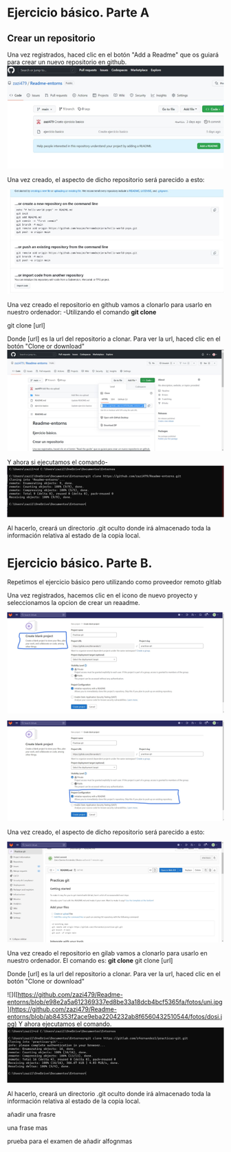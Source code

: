 
# Ejercicio básico. Parte A

## Crear un repositorio

Una vez registrados, haced clic en el botón "Add a Readme" que os guiará para crear un nuevo repositorio en github.
![inicio.jpg](https://github.com/zazi479/Readme-entorns/blob/7c5fa7ee8416aa47e60fc7c8a39b0f9d9c6b259f/fotos/inicio.jpg)

Una vez creado, el aspecto de dicho repositorio será parecido a esto:

![](https://github.com/zazi479/Readme-entorns/blob/1897a8e68c2813d99213862d6eaf9921aa33887b/fotos/segundo.jpg)


Una vez creado el repositorio en github vamos a clonarlo para usarlo en nuestro ordenador:
-Utilizando el comando **git clone**

git clone [url]

Donde [url] es la url del repositorio a clonar. Para ver la url, haced clic en el botón "Clone or download"
![](https://github.com/zazi479/Readme-entorns/blob/e98e2a5a612369337ed8be33a18dcb4bcf5365fa/fotos/uni.jpg)

Y ahora si ejecutamos el comando-
![](https://github.com/zazi479/Readme-entorns/blob/d0f11e8f9fc5095252c0431f3d2de1ab3df73850/fotos/tercer%20.jpg)

Al hacerlo, creará un directorio .git oculto donde irá almacenado toda la información relativa al estado de la copia local.




# Ejercicio básico. Parte B.

Repetimos el ejercicio básico pero utilizando como proveedor remoto gitlab

Una vez registrados, hacemos clic en el icono de nuevo proyecto y seleccionamos la opcion de crear un reaadme.

![](https://github.com/zazi479/Readme-entorns/blob/db202f45b2ab8a1e6effa2fb950f90bb259c2b8e/fotos/uno.uno.jpg)

![](https://github.com/zazi479/Readme-entorns/blob/db202f45b2ab8a1e6effa2fb950f90bb259c2b8e/fotos/uno.dos.jpg)

Una vez creado, el aspecto de dicho repositorio será parecido a esto:

![](https://github.com/zazi479/Readme-entorns/blob/25cdae00beac65d1ef4c31b7b42e58749faea02e/fotos/uno.tres.jpg)


Una vez creado el repositorio en gilab vamos a clonarlo para usarlo en nuestro ordenador.
El comando es: **git clone**
git clone [url]

Donde [url] es la url del repositorio a clonar. Para ver la url, haced clic en el botón "Clone or download"

![]([https://github.com/zazi479/Readme-entorns/blob/e98e2a5a612369337ed8be33a18dcb4bcf5365fa/fotos/uni.jpg](https://github.com/zazi479/Readme-entorns/blob/ab84353f2ace9eba2204232ab8f6560432510544/fotos/dosi.jpg)
Y ahora ejecutamos el comando.
![](https://github.com/zazi479/Readme-entorns/blob/e6457534bacc13ebc749a702392c25c72bbb1c8b/fotos/uno.cuatr.jpg)

Al hacerlo, creará un directorio .git oculto donde irá almacenado toda la información relativa al estado de la copia local.


añadir una frasre

una frase mas

prueba para el examen de añadir alfognmas

